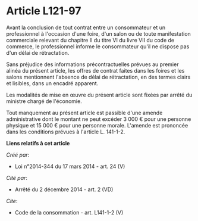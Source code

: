 # Article L121-97

Avant la conclusion de tout contrat entre un consommateur et un professionnel à l'occasion d'une foire, d'un salon ou de
toute manifestation commerciale relevant du chapitre II du titre VI du livre VII du code de commerce, le professionnel
informe le consommateur qu'il ne dispose pas d'un délai de rétractation. 

Sans préjudice des informations précontractuelles prévues au premier alinéa du présent article, les offres de contrat faites
dans les foires et les salons mentionnent l'absence de délai de rétractation, en des termes clairs et lisibles, dans un
encadré apparent. 

Les modalités de mise en œuvre du présent article sont fixées par arrêté du ministre chargé de l'économie. 

Tout manquement au présent article est passible d'une amende administrative dont le montant ne peut excéder 3 000 € pour une
personne physique et 15 000 € pour une personne morale. L'amende est prononcée dans les conditions prévues à l'article L.
141-1-2.

**Liens relatifs à cet article**

_Créé par_:

  - Loi n°2014-344 du 17 mars 2014 - art. 24 (V)

_Cité par_:

  - Arrêté du 2 décembre 2014 - art. 2 (VD)

_Cite_:

  - Code de la consommation - art. L141-1-2 (V)
